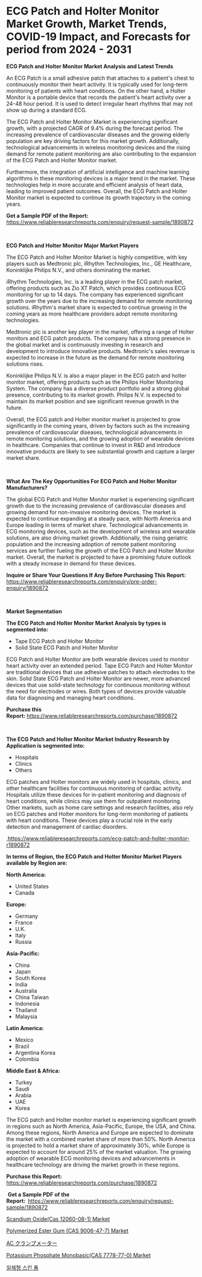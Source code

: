 <p><h1>ECG Patch and Holter Monitor Market Growth, Market Trends, COVID-19 Impact, and Forecasts for period from 2024 - 2031</h1></p><p><strong>ECG Patch and Holter Monitor Market Analysis and Latest Trends</strong></p>
<p><p>An ECG Patch is a small adhesive patch that attaches to a patient's chest to continuously monitor their heart activity. It is typically used for long-term monitoring of patients with heart conditions. On the other hand, a Holter Monitor is a portable device that records the patient's heart activity over a 24-48 hour period. It is used to detect irregular heart rhythms that may not show up during a standard ECG.</p><p>The ECG Patch and Holter Monitor Market is experiencing significant growth, with a projected CAGR of 9.4% during the forecast period. The increasing prevalence of cardiovascular diseases and the growing elderly population are key driving factors for this market growth. Additionally, technological advancements in wireless monitoring devices and the rising demand for remote patient monitoring are also contributing to the expansion of the ECG Patch and Holter Monitor market.</p><p>Furthermore, the integration of artificial intelligence and machine learning algorithms in these monitoring devices is a major trend in the market. These technologies help in more accurate and efficient analysis of heart data, leading to improved patient outcomes. Overall, the ECG Patch and Holter Monitor market is expected to continue its growth trajectory in the coming years.</p></p>
<p><strong>Get a Sample PDF of the Report:&nbsp;</strong> <a href="https://www.reliableresearchreports.com/enquiry/request-sample/1890872">https://www.reliableresearchreports.com/enquiry/request-sample/1890872</a></p>
<p>&nbsp;</p>
<p><strong>ECG Patch and Holter Monitor Major Market Players</strong></p>
<p><p>The ECG Patch and Holter Monitor Market is highly competitive, with key players such as Medtronic plc, iRhythm Technologies, Inc., GE Healthcare, Koninklijke Philips N.V., and others dominating the market.</p><p>iRhythm Technologies, Inc. is a leading player in the ECG patch market, offering products such as Zio XT Patch, which provides continuous ECG monitoring for up to 14 days. The company has experienced significant growth over the years due to the increasing demand for remote monitoring solutions. iRhythm's market share is expected to continue growing in the coming years as more healthcare providers adopt remote monitoring technologies.</p><p>Medtronic plc is another key player in the market, offering a range of Holter monitors and ECG patch products. The company has a strong presence in the global market and is continuously investing in research and development to introduce innovative products. Medtronic's sales revenue is expected to increase in the future as the demand for remote monitoring solutions rises.</p><p>Koninklijke Philips N.V. is also a major player in the ECG patch and holter monitor market, offering products such as the Philips Holter Monitoring System. The company has a diverse product portfolio and a strong global presence, contributing to its market growth. Philips N.V. is expected to maintain its market position and see significant revenue growth in the future.</p><p>Overall, the ECG patch and Holter monitor market is projected to grow significantly in the coming years, driven by factors such as the increasing prevalence of cardiovascular diseases, technological advancements in remote monitoring solutions, and the growing adoption of wearable devices in healthcare. Companies that continue to invest in R&D and introduce innovative products are likely to see substantial growth and capture a larger market share.</p></p>
<p>&nbsp;</p>
<p><strong>What Are The Key Opportunities For ECG Patch and Holter Monitor Manufacturers?</strong></p>
<p><p>The global ECG Patch and Holter Monitor market is experiencing significant growth due to the increasing prevalence of cardiovascular diseases and growing demand for non-invasive monitoring devices. The market is expected to continue expanding at a steady pace, with North America and Europe leading in terms of market share. Technological advancements in ECG monitoring devices, such as the development of wireless and wearable solutions, are also driving market growth. Additionally, the rising geriatric population and the increasing adoption of remote patient monitoring services are further fueling the growth of the ECG Patch and Holter Monitor market. Overall, the market is projected to have a promising future outlook with a steady increase in demand for these devices.</p></p>
<p><strong>Inquire or Share Your Questions If Any Before Purchasing This Report:</strong> <a href="https://www.reliableresearchreports.com/enquiry/pre-order-enquiry/1890872">https://www.reliableresearchreports.com/enquiry/pre-order-enquiry/1890872</a></p>
<p>&nbsp;</p>
<p><strong>Market Segmentation</strong></p>
<p><strong>The ECG Patch and Holter Monitor Market Analysis by types is segmented into:</strong></p>
<p><ul><li>Tape ECG Patch and Holter Monitor</li><li>Solid State ECG Patch and Holter Monitor</li></ul></p>
<p><p>ECG Patch and Holter Monitor are both wearable devices used to monitor heart activity over an extended period. Tape ECG Patch and Holter Monitor are traditional devices that use adhesive patches to attach electrodes to the skin. Solid State ECG Patch and Holter Monitor are newer, more advanced devices that use solid-state technology for continuous monitoring without the need for electrodes or wires. Both types of devices provide valuable data for diagnosing and managing heart conditions.</p></p>
<p><strong>Purchase this Report:&nbsp;</strong><a href="https://www.reliableresearchreports.com/purchase/1890872">https://www.reliableresearchreports.com/purchase/1890872</a></p>
<p>&nbsp;</p>
<p><strong>The ECG Patch and Holter Monitor Market Industry Research by Application is segmented into:</strong></p>
<p><ul><li>Hospitals</li><li>Clinics</li><li>Others</li></ul></p>
<p><p>ECG patches and Holter monitors are widely used in hospitals, clinics, and other healthcare facilities for continuous monitoring of cardiac activity. Hospitals utilize these devices for in-patient monitoring and diagnosis of heart conditions, while clinics may use them for outpatient monitoring. Other markets, such as home care settings and research facilities, also rely on ECG patches and Holter monitors for long-term monitoring of patients with heart conditions. These devices play a crucial role in the early detection and management of cardiac disorders.</p></p>
<p><a href="https://www.reliableresearchreports.com/ecg-patch-and-holter-monitor-r1890872">&nbsp;https://www.reliableresearchreports.com/ecg-patch-and-holter-monitor-r1890872</a></p>
<p><strong>In terms of Region, the ECG Patch and Holter Monitor Market Players available by Region are:</strong></p>
<p>
    <p> <strong> North America: </strong>
        <ul>
            <li>United States</li>
            <li>Canada</li>
        </ul>
        </p> 
    <p> <strong> Europe: </strong>
        <ul>
            <li>Germany</li>
            <li>France</li>
            <li>U.K.</li>
            <li>Italy</li>
            <li>Russia</li>
        </ul>
        </p> 
    <p> <strong> Asia-Pacific: </strong>
        <ul>
            <li>China</li>
            <li>Japan</li>
            <li>South Korea</li>
            <li>India</li>
            <li>Australia</li>
            <li>China Taiwan</li>
            <li>Indonesia</li>
            <li>Thailand</li>
            <li>Malaysia</li>
        </ul>
        </p> 
    <p> <strong> Latin America: </strong>
        <ul>
            <li>Mexico</li>
            <li>Brazil</li>
            <li>Argentina Korea</li>
            <li>Colombia</li>
        </ul>
        </p> 
    <p> <strong> Middle East & Africa: </strong>
        <ul>
            <li>Turkey</li>
            <li>Saudi</li>
            <li>Arabia</li>
            <li>UAE</li>
            <li>Korea</li>
        </ul>
    </p>
    </p>
<p><p>The ECG patch and Holter monitor market is experiencing significant growth in regions such as North America, Asia-Pacific, Europe, the USA, and China. Among these regions, North America and Europe are expected to dominate the market with a combined market share of more than 50%. North America is projected to hold a market share of approximately 30%, while Europe is expected to account for around 25% of the market valuation. The growing adoption of wearable ECG monitoring devices and advancements in healthcare technology are driving the market growth in these regions.</p></p>
<p><strong>Purchase this Report: </strong><a href="https://www.reliableresearchreports.com/purchase/1890872">https://www.reliableresearchreports.com/purchase/1890872</a></p>
<p>&nbsp;<strong>Get a Sample PDF of the Report:&nbsp;&nbsp;</strong><a href="https://www.reliableresearchreports.com/enquiry/request-sample/1890872">https://www.reliableresearchreports.com/enquiry/request-sample/1890872</a></p>
<p><strong></strong></p>
<p><p><a href="https://issuu.com/reportprime-2/docs/scandium-oxidecas-12060-08-1-market-size-2030.pptx">Scandium Oxide(Cas 12060-08-1) Market</a></p><p><a href="https://artistic-helicopter-ca9.notion.site/Polymerized-Ester-Gum-CAS-9006-47-7-Market-Outlook-Industry-Overview-and-Forecast-2024-to-2031-b0bb6199de874a10950d5d3cfe748439">Polymerized Ester Gum (CAS 9006-47-7) Market</a></p><p><a href="https://medium.com/@ryleebauch2023/ac%E3%82%AF%E3%83%A9%E3%83%B3%E3%83%97%E3%83%A1%E3%83%BC%E3%82%BF%E3%83%BC%E5%B8%82%E5%A0%B4%E8%A6%8F%E6%A8%A1%E3%81%8C-%E3%82%B0%E3%83%AD%E3%83%BC%E3%83%90%E3%83%AB%E7%94%A3%E6%A5%AD%E3%81%AB%E3%81%8A%E3%81%91%E3%82%8B%E6%9C%80%E9%81%A9%E3%81%AA%E3%83%9E%E3%83%BC%E3%82%B1%E3%83%86%E3%82%A3%E3%83%B3%E3%82%B0%E3%83%81%E3%83%A3%E3%83%8D%E3%83%AB%E3%82%92%E6%98%8E%E3%82%89%E3%81%8B%E3%81%AB%E3%81%97%E3%81%BE%E3%81%99-55e2fb5eeaf9">AC クランプメーター</a></p><p><a href="https://issuu.com/reportprime-2/docs/potassium-phosphate-monobasiccas-7778-77-0-market-">Potassium Phosphate Monobasic(CAS 7778-77-0) Market</a></p><p><a href="https://github.com/khytkeqagplkzqvh/Market-Research-Report-List-2/blob/main/198735647668.md">일체형 스킨 폼</a></p></p>